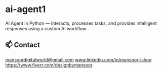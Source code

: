 # ai-agent1
AI Agent in Python — interacts, processes tasks, and provides intelligent responses using a custom AI workflow.

## 📫 Contact
mansoordigitalworld@gmail.com
www.linkedin.com/in/mansoor-ishaq
https://www.fiverr.com/designbymansoor
